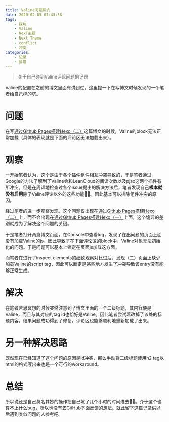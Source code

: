 ```yaml
---
title: Valine问题踩坑
date: 2020-02-05 07:43:58
tags:
    - 踩坑
    - Valine
    - NexT主题
    - Next Theme
    - conflict
    - 冲突
categories:
	- 记录
	- 排错
---
```

>关于自己碰到Valine评论问题的记录
<!-- more -->
Valine的配置在之前的博文里面有讲到过，这里提一下在写博文时候发现的一个笔者给自己挖的坑。
# 问题
在写[通过Github Pages搭建Hexo（二）](/2020/02/04/hexo-github2/)这篇博文的时候，Valine的block无法正常加载（具体的表现就是下面的评论区无法加载出来）。

# 观察
一开始笔者认为，这个是由于各个插件组件相互冲突导致的，于是笔者通过Google的方法了解到了Valine会和LeanCloud的阅读次数以及pjax这两个插件有所冲突。但是在周详地检查过各个issue提出的解决方法后，笔者发现自己**根本就没有启用**除了Valine评论以外的这些功能🤦‍♂️。因此基本可以排除组件冲突的原因。

经过笔者的进一步观察发现，这个问题仅出现在[通过Github Pages搭建Hexo（二）](/2020/02/04/hexo-github2/)上，而不会出现在[通过Github Pages搭建Hexo（一）](/2020/02/03/hexo-github1/)上面，这个诡异的差别就成为了解决这个问题的关键。

于是笔者打开两篇博文页面，在Console中查看log，发现了在出问题的页面上面没有加载Valine的js，因此导致了在下面评论区的block中，Valine对象无法初始化的问题。于是问题可以基本上锁定在页面js加载这方面。

而笔者在进行了inspect elements的细致观察对比过后，发现（二）页面上缺少加载Valine的script tag，因此可以断定是某些地方发生了冲突导致该entry没有能够正常生成。

# 解决
在笔者苦思冥想的时候突然注意到了博文里面的一个二级标题，其内容便是Valine，而且与其对应的tag id也恰好是Valine。因此笔者尝试着改掉了该处的标题内容，结果问题成功得到了修复，评论区也能够顺利地重新加载了出来。

# 另一种解决思路
既然现在已经知道了这个问题的原因是id冲突，那么手动将二级标题使用h2 tag以html的格式写出来也是一个可行的workaround。

# 总结
所以说还是自己莫名其妙的操作把自己坑了几个小时的时间进去🤷‍♂️。介于这个也算不上什么bug，所以也没有去GitHub下面反馈的想法。就此留下这篇记录供以后遇到类似问题的人参考吧。